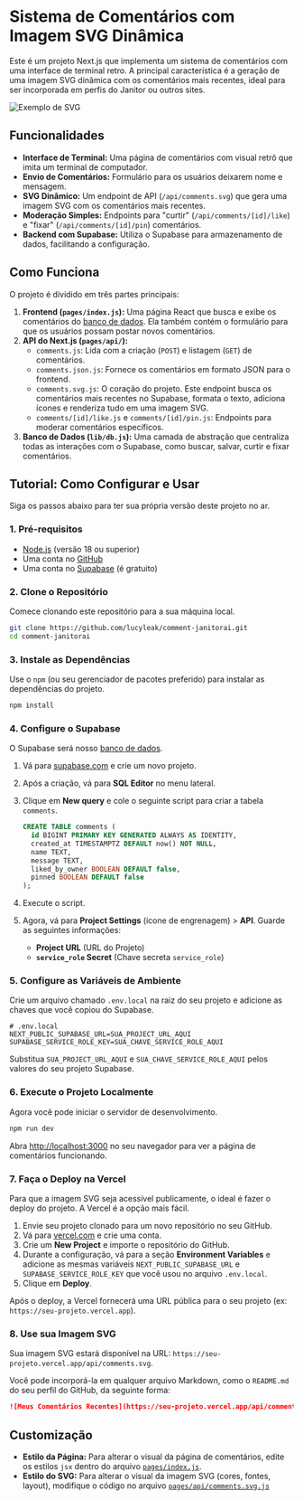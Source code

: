 # Sistema de Comentários com Imagem SVG Dinâmica

Este é um projeto Next.js que implementa um sistema de comentários com uma interface de terminal retro. A principal característica é a geração de uma imagem SVG dinâmica com os comentários mais recentes, ideal para ser incorporada em perfis do Janitor ou outros sites.

![Exemplo de SVG](https://files.catbox.moe/uhd58m.png)

## Funcionalidades

-   **Interface de Terminal:** Uma página de comentários com visual retrô que imita um terminal de computador.
-   **Envio de Comentários:** Formulário para os usuários deixarem nome e mensagem.
-   **SVG Dinâmico:** Um endpoint de API (`/api/comments.svg`) que gera uma imagem SVG com os comentários mais recentes.
-   **Moderação Simples:** Endpoints para "curtir" (`/api/comments/[id]/like`) e "fixar" (`/api/comments/[id]/pin`) comentários.
-   **Backend com Supabase:** Utiliza o Supabase para armazenamento de dados, facilitando a configuração.

## Como Funciona

O projeto é dividido em três partes principais:

1.  **Frontend (`pages/index.js`):** Uma página React que busca e exibe os comentários do [banco de dados](README.db.md). Ela também contém o formulário para que os usuários possam postar novos comentários.
2.  **API do Next.js (`pages/api/`):**
    -   `comments.js`: Lida com a criação (`POST`) e listagem (`GET`) de comentários.
    -   `comments.json.js`: Fornece os comentários em formato JSON para o frontend.
    -   `comments.svg.js`: O coração do projeto. Este endpoint busca os comentários mais recentes no Supabase, formata o texto, adiciona ícones e renderiza tudo em uma imagem SVG.
    -   `comments/[id]/like.js` e `comments/[id]/pin.js`: Endpoints para moderar comentários específicos.
3.  **Banco de Dados (`lib/db.js`):** Uma camada de abstração que centraliza todas as interações com o Supabase, como buscar, salvar, curtir e fixar comentários.

## Tutorial: Como Configurar e Usar

Siga os passos abaixo para ter sua própria versão deste projeto no ar.

### 1. Pré-requisitos

-   [Node.js](https://nodejs.org/en/) (versão 18 ou superior)
-   Uma conta no [GitHub](https://github.com/)
-   Uma conta no [Supabase](https://supabase.com/) (é gratuito)

### 2. Clone o Repositório

Comece clonando este repositório para a sua máquina local.

```bash
git clone https://github.com/lucyleak/comment-janitorai.git
cd comment-janitorai
```

### 3. Instale as Dependências

Use o `npm` (ou seu gerenciador de pacotes preferido) para instalar as dependências do projeto.

```bash
npm install
```

### 4. Configure o Supabase

O Supabase será nosso [banco de dados](README.db.md).

1.  Vá para [supabase.com](https://supabase.com) e crie um novo projeto.
2.  Após a criação, vá para **SQL Editor** no menu lateral.
3.  Clique em **New query** e cole o seguinte script para criar a tabela `comments`.

    ```sql
    CREATE TABLE comments (
      id BIGINT PRIMARY KEY GENERATED ALWAYS AS IDENTITY,
      created_at TIMESTAMPTZ DEFAULT now() NOT NULL,
      name TEXT,
      message TEXT,
      liked_by_owner BOOLEAN DEFAULT false,
      pinned BOOLEAN DEFAULT false
    );
    ```

4.  Execute o script.
5.  Agora, vá para **Project Settings** (ícone de engrenagem) > **API**. Guarde as seguintes informações:
    -   **Project URL** (URL do Projeto)
    -   **`service_role` Secret** (Chave secreta `service_role`)

### 5. Configure as Variáveis de Ambiente

Crie um arquivo chamado `.env.local` na raiz do seu projeto e adicione as chaves que você copiou do Supabase.

```
# .env.local
NEXT_PUBLIC_SUPABASE_URL=SUA_PROJECT_URL_AQUI
SUPABASE_SERVICE_ROLE_KEY=SUA_CHAVE_SERVICE_ROLE_AQUI
```

Substitua `SUA_PROJECT_URL_AQUI` e `SUA_CHAVE_SERVICE_ROLE_AQUI` pelos valores do seu projeto Supabase.

### 6. Execute o Projeto Localmente

Agora você pode iniciar o servidor de desenvolvimento.

```bash
npm run dev
```

Abra [http://localhost:3000](http://localhost:3000) no seu navegador para ver a página de comentários funcionando.

### 7. Faça o Deploy na Vercel

Para que a imagem SVG seja acessível publicamente, o ideal é fazer o deploy do projeto. A Vercel é a opção mais fácil.

1.  Envie seu projeto clonado para um novo repositório no seu GitHub.
2.  Vá para [vercel.com](https://vercel.com) e crie uma conta.
3.  Crie um **New Project** e importe o repositório do GitHub.
4.  Durante a configuração, vá para a seção **Environment Variables** e adicione as mesmas variáveis `NEXT_PUBLIC_SUPABASE_URL` e `SUPABASE_SERVICE_ROLE_KEY` que você usou no arquivo `.env.local`.
5.  Clique em **Deploy**.

Após o deploy, a Vercel fornecerá uma URL pública para o seu projeto (ex: `https://seu-projeto.vercel.app`).

### 8. Use sua Imagem SVG

Sua imagem SVG estará disponível na URL: `https://seu-projeto.vercel.app/api/comments.svg`.

Você pode incorporá-la em qualquer arquivo Markdown, como o `README.md` do seu perfil do GitHub, da seguinte forma:

```markdown
![Meus Comentários Recentes](https://seu-projeto.vercel.app/api/comments.svg)
```

## Customização

-   **Estilo da Página:** Para alterar o visual da página de comentários, edite os estilos `jsx` dentro do arquivo [`pages/index.js`](pages/index.js).
-   **Estilo do SVG:** Para alterar o visual da imagem SVG (cores, fontes, layout), modifique o código no arquivo [`pages/api/comments.svg.js`](pages/api/comments.svg.js)